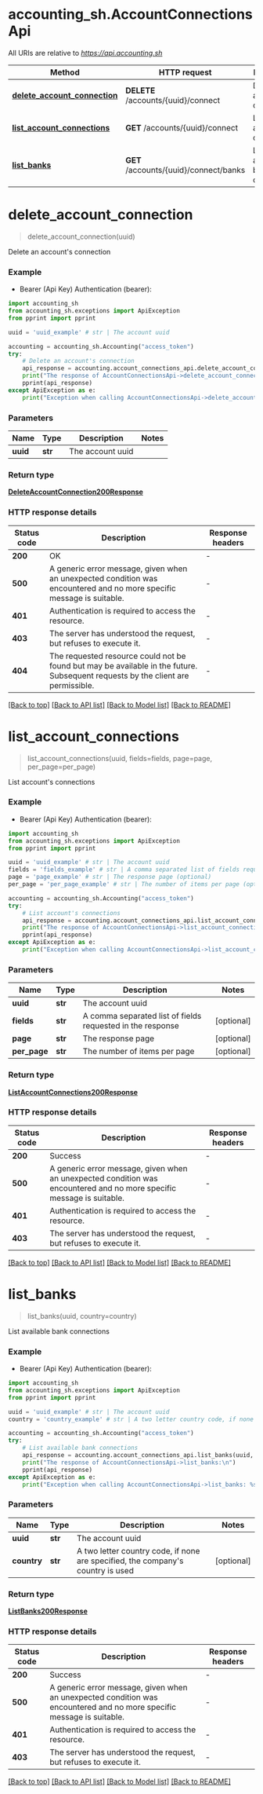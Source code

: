 # accounting_sh.AccountConnectionsApi

All URIs are relative to *https://api.accounting.sh*

Method | HTTP request | Description
------------- | ------------- | -------------
[**delete_account_connection**](AccountConnectionsApi.md#delete_account_connection) | **DELETE** /accounts/{uuid}/connect | Delete an account&#39;s connection
[**list_account_connections**](AccountConnectionsApi.md#list_account_connections) | **GET** /accounts/{uuid}/connect | List account&#39;s connections
[**list_banks**](AccountConnectionsApi.md#list_banks) | **GET** /accounts/{uuid}/connect/banks | List available bank connections


# **delete_account_connection**
> delete_account_connection(uuid)

Delete an account's connection

### Example

* Bearer (Api Key) Authentication (bearer):

```python
import accounting_sh
from accounting_sh.exceptions import ApiException
from pprint import pprint

uuid = 'uuid_example' # str | The account uuid

accounting = accounting_sh.Accounting("access_token")
try:
    # Delete an account's connection
    api_response = accounting.account_connections_api.delete_account_connection(uuid)
    print("The response of AccountConnectionsApi->delete_account_connection:\n")
    pprint(api_response)
except ApiException as e:
    print("Exception when calling AccountConnectionsApi->delete_account_connection: %s\n" % e)

```



### Parameters


Name | Type | Description  | Notes
------------- | ------------- | ------------- | -------------
 **uuid** | **str**| The account uuid | 

### Return type

[**DeleteAccountConnection200Response**](DeleteAccountConnection200Response.md)

### HTTP response details

| Status code | Description | Response headers |
|-------------|-------------|------------------|
**200** | OK |  -  |
**500** | A generic error message, given when an unexpected condition was encountered and no more specific message is suitable. |  -  |
**401** | Authentication is required to access the resource. |  -  |
**403** | The server has understood the request, but refuses to execute it. |  -  |
**404** | The requested resource could not be found but may be available in the future. Subsequent requests by the client are permissible. |  -  |

[[Back to top]](#) [[Back to API list]](../README.md#documentation-for-api-endpoints) [[Back to Model list]](../README.md#documentation-for-models) [[Back to README]](../README.md)

# **list_account_connections**
> list_account_connections(uuid, fields=fields, page=page, per_page=per_page)

List account's connections

### Example

* Bearer (Api Key) Authentication (bearer):

```python
import accounting_sh
from accounting_sh.exceptions import ApiException
from pprint import pprint

uuid = 'uuid_example' # str | The account uuid
fields = 'fields_example' # str | A comma separated list of fields requested in the response (optional)
page = 'page_example' # str | The response page (optional)
per_page = 'per_page_example' # str | The number of items per page (optional)

accounting = accounting_sh.Accounting("access_token")
try:
    # List account's connections
    api_response = accounting.account_connections_api.list_account_connections(uuid, fields=fields, page=page, per_page=per_page)
    print("The response of AccountConnectionsApi->list_account_connections:\n")
    pprint(api_response)
except ApiException as e:
    print("Exception when calling AccountConnectionsApi->list_account_connections: %s\n" % e)

```



### Parameters


Name | Type | Description  | Notes
------------- | ------------- | ------------- | -------------
 **uuid** | **str**| The account uuid | 
 **fields** | **str**| A comma separated list of fields requested in the response | [optional] 
 **page** | **str**| The response page | [optional] 
 **per_page** | **str**| The number of items per page | [optional] 

### Return type

[**ListAccountConnections200Response**](ListAccountConnections200Response.md)

### HTTP response details

| Status code | Description | Response headers |
|-------------|-------------|------------------|
**200** | Success |  -  |
**500** | A generic error message, given when an unexpected condition was encountered and no more specific message is suitable. |  -  |
**401** | Authentication is required to access the resource. |  -  |
**403** | The server has understood the request, but refuses to execute it. |  -  |

[[Back to top]](#) [[Back to API list]](../README.md#documentation-for-api-endpoints) [[Back to Model list]](../README.md#documentation-for-models) [[Back to README]](../README.md)

# **list_banks**
> list_banks(uuid, country=country)

List available bank connections

### Example

* Bearer (Api Key) Authentication (bearer):

```python
import accounting_sh
from accounting_sh.exceptions import ApiException
from pprint import pprint

uuid = 'uuid_example' # str | The account uuid
country = 'country_example' # str | A two letter country code, if none are specified, the company's country is used (optional)

accounting = accounting_sh.Accounting("access_token")
try:
    # List available bank connections
    api_response = accounting.account_connections_api.list_banks(uuid, country=country)
    print("The response of AccountConnectionsApi->list_banks:\n")
    pprint(api_response)
except ApiException as e:
    print("Exception when calling AccountConnectionsApi->list_banks: %s\n" % e)

```



### Parameters


Name | Type | Description  | Notes
------------- | ------------- | ------------- | -------------
 **uuid** | **str**| The account uuid | 
 **country** | **str**| A two letter country code, if none are specified, the company&#39;s country is used | [optional] 

### Return type

[**ListBanks200Response**](ListBanks200Response.md)

### HTTP response details

| Status code | Description | Response headers |
|-------------|-------------|------------------|
**200** | Success |  -  |
**500** | A generic error message, given when an unexpected condition was encountered and no more specific message is suitable. |  -  |
**401** | Authentication is required to access the resource. |  -  |
**403** | The server has understood the request, but refuses to execute it. |  -  |

[[Back to top]](#) [[Back to API list]](../README.md#documentation-for-api-endpoints) [[Back to Model list]](../README.md#documentation-for-models) [[Back to README]](../README.md)

